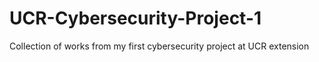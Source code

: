 # UCR-Cybersecurity-Project-1
Collection of works from my first cybersecurity project at UCR extension
